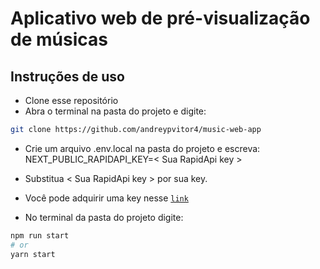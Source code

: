 # Aplicativo web de pré-visualização de músicas

## Instruções de uso

- Clone esse repositório 
- Abra o terminal na pasta do projeto e digite:

```bash
git clone https://github.com/andreypvitor4/music-web-app
```

- Crie um arquivo .env.local na pasta do projeto e escreva: NEXT_PUBLIC_RAPIDAPI_KEY=< Sua RapidApi key >
- Substitua < Sua RapidApi key > por sua key. 
- Você pode adquirir uma key nesse [`link`](https://rapidapi.com/deezerdevs/api/deezer-1/)

- No terminal da pasta do projeto digite:

```bash
npm run start
# or
yarn start
```
